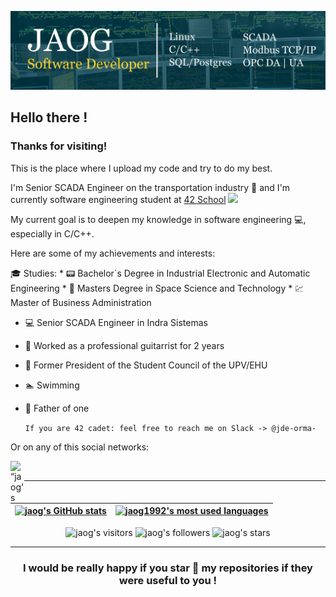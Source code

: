 [![Linkedin front page image](img/jaog_linkedin.jpg)](https://www.linkedin.com/in/jon-ander-de-ormaetxea-garaizar/)

## Hello there ! 

### Thanks for visiting! 

This is the place where I upload my code and try to do my best.

I'm Senior SCADA Engineer on the transportation industry 🚧 and I'm currently software engineering student at [42 School](https://www.42urduliz.com/) <img src="https://raw.githubusercontent.com/jaog1992/jaog1992/main/img/42.jpg" width="30px">

My current goal is to deepen my knowledge in software engineering 💻, especially in C/C++.

Here are some of my achievements and interests:

🎓 Studies:
    * 📟  Bachelor´s Degree in Industrial Electronic and Automatic Engineering
    * 🚀  Masters Degree in Space Science and Technology
    * 💹  Master of Business Administration
* 💻  Senior SCADA Engineer in Indra Sistemas
* 🎸  Worked as a professional guitarrist for 2 years
* 📜  Former President of the Student Council of the UPV/EHU
* 🏊  Swimming
* 👶  Father of one

	` If you are 42 cadet: feel free to reach me on Slack -> @jde-orma- `
	
Or on any of this social networks:

<a href="https://www.linkedin.com/in/jon-ander-de-ormaetxea-garaizar/">
  <img align="left" alt=“jaog’s LinkedIN" width="22px" src="https://raw.githubusercontent.com/peterthehan/peterthehan/master/assets/linkedin.svg" />
</a>
<br />

---

| [![jaog's GitHub stats](https://github-readme-stats.vercel.app/api?username=jaog1992&count_private=true&show_icons=true&hide=issues&hide_border=true&theme=prussian)](https://github.com/jaog1992?tab=repositories) | [![jaog1992's most used languages](https://github-readme-stats.vercel.app/api/top-langs/?username=jaog1992&layout=compact&hide_border=true&theme=prussian)](https://github.com/jaog1992?tab=repositories) |
|:-:|:-:|

<p align="center">
<img alt="jaog's visitors" src="https://komarev.com/ghpvc/?username=jaog1992&color=blue&style=flat&label=visitors" />
<img alt="jaog's followers" src="https://img.shields.io/github/followers/jaog1992?color=blue" />
<img alt="jaog's stars" src="https://img.shields.io/github/stars/jaog1992?color=blue" />
</p>
	
---

<h3 align="center">
	I would be really happy if you star 🌟 my repositories if they were useful to you !
</h3>